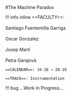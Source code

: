

#The Machine Paradox

!!! info inline
    ==FACULTY==: <br></br>Santiago Fuentemilla Garriga<br></br>Oscar Gonzalez<br></br>Josep Marti<br></br>Petra Garajová 

    ==CALENDAR==: 16-10 → 28-10

    ==TRACK==: Instrumentation

!!! bug 
    ...Work in Progress...